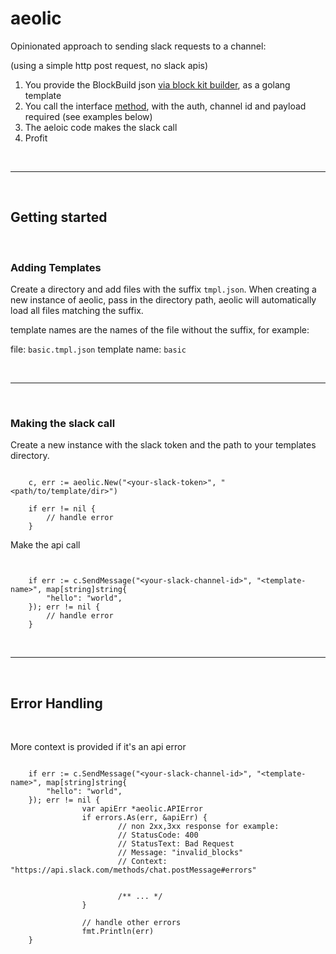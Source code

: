 # aeolic

Opinionated approach to sending slack requests to a channel: 

(using a simple http post request, no slack apis)

1. You provide the BlockBuild json [via block kit builder](https://app.slack.com/block-kit-builder/T02K6GVUGAY#%7B%22blocks%22:%5B%7B%22type%22:%22section%22,%22text%22:%7B%22type%22:%22mrkdwn%22,%22text%22:%22Hello,%20Assistant%20to%20the%20Regional%20Manager%20Dwight!%20*Michael%20Scott*%20wants%20to%20know%20where%20you'd%20like%20to%20take%20the%20Paper%20Company%20investors%20to%20dinner%20tonight.%5Cn%5Cn%20*Please%20select%20a%20restaurant:*%22%7D%7D,%7B%22type%22:%22divider%22%7D,%7B%22type%22:%22section%22,%22text%22:%7B%22type%22:%22mrkdwn%22,%22text%22:%22*Farmhouse%20Thai%20Cuisine*%5Cn:star::star::star::star:%201528%20reviews%5Cn%20They%20do%20have%20some%20vegan%20options,%20like%20the%20roti%20and%20curry,%20plus%20they%20have%20a%20ton%20of%20salad%20stuff%20and%20noodles%20can%20be%20ordered%20without%20meat!!%20They%20have%20something%20for%20everyone%20here%22%7D,%22accessory%22:%7B%22type%22:%22image%22,%22image_url%22:%22https://s3-media3.fl.yelpcdn.com/bphoto/c7ed05m9lC2EmA3Aruue7A/o.jpg%22,%22alt_text%22:%22alt%20text%20for%20image%22%7D%7D,%7B%22type%22:%22section%22,%22text%22:%7B%22type%22:%22mrkdwn%22,%22text%22:%22*Kin%20Khao*%5Cn:star::star::star::star:%201638%20reviews%5Cn%20The%20sticky%20rice%20also%20goes%20wonderfully%20with%20the%20caramelized%20pork%20belly,%20which%20is%20absolutely%20melt-in-your-mouth%20and%20so%20soft.%22%7D,%22accessory%22:%7B%22type%22:%22image%22,%22image_url%22:%22https://s3-media2.fl.yelpcdn.com/bphoto/korel-1YjNtFtJlMTaC26A/o.jpg%22,%22alt_text%22:%22alt%20text%20for%20image%22%7D%7D,%7B%22type%22:%22section%22,%22text%22:%7B%22type%22:%22mrkdwn%22,%22text%22:%22*Ler%20Ros*%5Cn:star::star::star::star:%202082%20reviews%5Cn%20I%20would%20really%20recommend%20the%20%20Yum%20Koh%20Moo%20Yang%20-%20Spicy%20lime%20dressing%20and%20roasted%20quick%20marinated%20pork%20shoulder,%20basil%20leaves,%20chili%20&%20rice%20powder.%22%7D,%22accessory%22:%7B%22type%22:%22image%22,%22image_url%22:%22https://s3-media2.fl.yelpcdn.com/bphoto/DawwNigKJ2ckPeDeDM7jAg/o.jpg%22,%22alt_text%22:%22alt%20text%20for%20image%22%7D%7D,%7B%22type%22:%22divider%22%7D,%7B%22type%22:%22actions%22,%22elements%22:%5B%7B%22type%22:%22button%22,%22text%22:%7B%22type%22:%22plain_text%22,%22text%22:%22Farmhouse%22,%22emoji%22:true%7D,%22value%22:%22click_me_123%22%7D,%7B%22type%22:%22button%22,%22text%22:%7B%22type%22:%22plain_text%22,%22text%22:%22Kin%20Khao%22,%22emoji%22:true%7D,%22value%22:%22click_me_123%22,%22url%22:%22https://google.com%22%7D,%7B%22type%22:%22button%22,%22text%22:%7B%22type%22:%22plain_text%22,%22text%22:%22Ler%20Ros%22,%22emoji%22:true%7D,%22value%22:%22click_me_123%22,%22url%22:%22https://google.com%22%7D%5D%7D%5D%7D), as a golang template
2. You call the interface [method](cmd/slack/main.go), with the auth, channel id and payload required (see examples below)
3. The aeloic code makes the slack call
4. Profit

<br>

----

<br>

## Getting started


<br>

### Adding Templates
Create a directory and add files with the suffix `tmpl.json`. When creating a new instance of aeolic, pass in the directory path, aeolic will automatically load all files matching the suffix.

template names are the names of the file without the suffix, for example:

file: `basic.tmpl.json`
template name: `basic`

<br>

----

<br>


### Making the slack call

Create a new instance with the slack token and the path to your templates directory.


```golang

	c, err := aeolic.New("<your-slack-token>", "<path/to/template/dir>")

	if err != nil {
        // handle error
	}

```

Make the api call

```golang


	if err := c.SendMessage("<your-slack-channel-id>", "<template-name>", map[string]string{
		"hello": "world",
	}); err != nil {
        // handle error
	}

```

<br>

----

<br>

## Error Handling

<br>


More context is provided if it's an api error

```golang

	if err := c.SendMessage("<your-slack-channel-id>", "<template-name>", map[string]string{
		"hello": "world",
	}); err != nil {
                var apiErr *aeolic.APIError
                if errors.As(err, &apiErr) {
                        // non 2xx,3xx response for example: 
                        // StatusCode: 400
                        // StatusText: Bad Request
                        // Message: "invalid_blocks"
                        // Context: "https://api.slack.com/methods/chat.postMessage#errors"

                
                        /** ... */
                }

                // handle other errors
                fmt.Println(err)
	}

```


